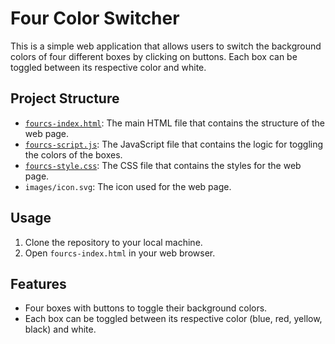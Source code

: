 # Four Color Switcher

This is a simple web application that allows users to switch the background colors of four different boxes by clicking on buttons. Each box can be toggled between its respective color and white.

## Project Structure
- [`fourcs-index.html`](fourcs-index.html): The main HTML file that contains the structure of the web page.
- [`fourcs-script.js`](fourcs-script.js): The JavaScript file that contains the logic for toggling the colors of the boxes.
- [`fourcs-style.css`](fourcs-style.css): The CSS file that contains the styles for the web page.
- `images/icon.svg`: The icon used for the web page.
## Usage

1. Clone the repository to your local machine.
2. Open `fourcs-index.html` in your web browser.

## Features

- Four boxes with buttons to toggle their background colors.
- Each box can be toggled between its respective color (blue, red, yellow, black) and white.

